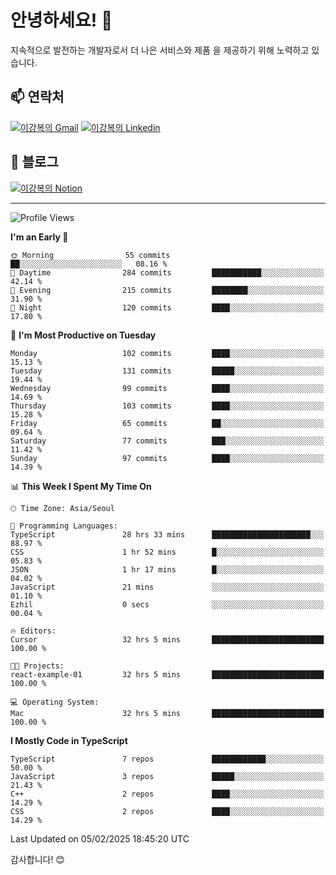 # 안녕하세요! 👋

지속적으로 발전하는 개발자로서 더 나은 서비스와 제품
을 제공하기 위해 노력하고 있습니다.

## 📫 연락처
[![이강복의 Gmail](https://img.shields.io/badge/Gmail-D14836?style=for-the-badge&logo=gmail&logoColor=white)](mailto:pmmm114@gmail.com)
[![이강복의 Linkedin](https://img.shields.io/badge/LinkedIn-0077B5?style=for-the-badge&logo=linkedin&logoColor=white)](https://www.linkedin.com/in/lkb0297)

## 📝 블로그
[![이강복의 Notion](https://img.shields.io/badge/Notion-000000?style=for-the-badge&logo=notion&logoColor=white)](https://pmmm114.notion.site/)

---
<!--START_SECTION:waka-->
![Profile Views](http://img.shields.io/badge/Profile%20Views-0-blue)

**I'm an Early 🐤** 

```text
🌞 Morning                55 commits          ██░░░░░░░░░░░░░░░░░░░░░░░   08.16 % 
🌆 Daytime                284 commits         ███████████░░░░░░░░░░░░░░   42.14 % 
🌃 Evening                215 commits         ████████░░░░░░░░░░░░░░░░░   31.90 % 
🌙 Night                  120 commits         ████░░░░░░░░░░░░░░░░░░░░░   17.80 % 
```
📅 **I'm Most Productive on Tuesday** 

```text
Monday                   102 commits         ████░░░░░░░░░░░░░░░░░░░░░   15.13 % 
Tuesday                  131 commits         █████░░░░░░░░░░░░░░░░░░░░   19.44 % 
Wednesday                99 commits          ████░░░░░░░░░░░░░░░░░░░░░   14.69 % 
Thursday                 103 commits         ████░░░░░░░░░░░░░░░░░░░░░   15.28 % 
Friday                   65 commits          ██░░░░░░░░░░░░░░░░░░░░░░░   09.64 % 
Saturday                 77 commits          ███░░░░░░░░░░░░░░░░░░░░░░   11.42 % 
Sunday                   97 commits          ████░░░░░░░░░░░░░░░░░░░░░   14.39 % 
```


📊 **This Week I Spent My Time On** 

```text
🕑︎ Time Zone: Asia/Seoul

💬 Programming Languages: 
TypeScript               28 hrs 33 mins      ██████████████████████░░░   88.97 % 
CSS                      1 hr 52 mins        █░░░░░░░░░░░░░░░░░░░░░░░░   05.83 % 
JSON                     1 hr 17 mins        █░░░░░░░░░░░░░░░░░░░░░░░░   04.02 % 
JavaScript               21 mins             ░░░░░░░░░░░░░░░░░░░░░░░░░   01.10 % 
Ezhil                    0 secs              ░░░░░░░░░░░░░░░░░░░░░░░░░   00.04 % 

🔥 Editors: 
Cursor                   32 hrs 5 mins       █████████████████████████   100.00 % 

🐱‍💻 Projects: 
react-example-01         32 hrs 5 mins       █████████████████████████   100.00 % 

💻 Operating System: 
Mac                      32 hrs 5 mins       █████████████████████████   100.00 % 
```

**I Mostly Code in TypeScript** 

```text
TypeScript               7 repos             ████████████░░░░░░░░░░░░░   50.00 % 
JavaScript               3 repos             █████░░░░░░░░░░░░░░░░░░░░   21.43 % 
C++                      2 repos             ████░░░░░░░░░░░░░░░░░░░░░   14.29 % 
CSS                      2 repos             ████░░░░░░░░░░░░░░░░░░░░░   14.29 % 
```




 Last Updated on 05/02/2025 18:45:20 UTC
<!--END_SECTION:waka-->

감사합니다! 😊
